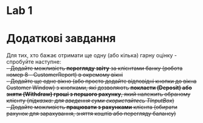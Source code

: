 # Lab 1
# Додаткові завдання
Для тих, хто бажає отримати ще одну (або кілька) гарну оцінку - спробуйте наступне:  
<del>- Додайте можливість **перегляду звіту** за клієнтами банку (робота номер 8 - CustomerReport) в окремому вікні</del>  
<del>- Додайте ще одне вікно (або просто додайте відповідні кнопки до вікна Customer Window) з кнопками, які дозволяють **покласти (Deposit) або зняти (Withdraw) гроші з першого рахунку**, який належить обраному клієнту (*підказка: для введення суми скористайтесь TInputBox*)</del>  
<del>- Додайте можливість **працювати з рахунками** клієнта (обирати рахунок для зарахування, зняття коштів або перегляду балансу)</del>
